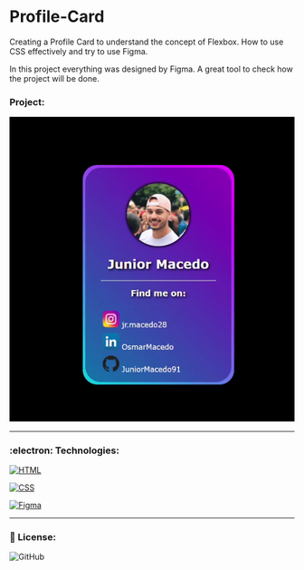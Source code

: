 # Profile-Card

Creating a Profile Card to understand the concept of Flexbox. How to use CSS effectively and try to use Figma.

In this project everything was designed by Figma. A great tool to check how the project will be done.

### Project:

<p align="center">
  <img src="card.gif">
</p>

***

### :electron:	 Technologies:

[![HTML](https://img.shields.io/badge/HTML-red?style=for-the-badge&logo=HTML5&labelColor=black)](https://github.com/JuniorMacedo91)

[![CSS](https://img.shields.io/badge/CSS3-blue?style=for-the-badge&logo=CSS3&labelColor=black)](https://github.com/JuniorMacedo91)

[![Figma](https://img.shields.io/badge/figma-yellow?style=for-the-badge&logo=figma&labelColor=black)](https://github.com/JuniorMacedo91)
***
### 📑 License:
![GitHub](https://img.shields.io/github/license/juniormacedo91/clone-instagram)
